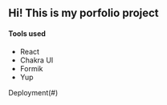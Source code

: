 ## Hi! This is my porfolio project

#### Tools used

- React
- Chakra UI
- Formik
- Yup

Deployment(#)
